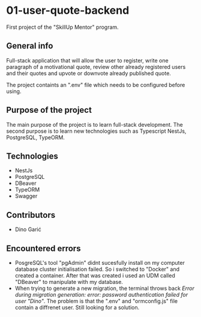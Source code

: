 # 01-user-quote-backend
First project of the "SkillUp Mentor" program.

## General info
Full-stack application that will allow the user to register, write one paragraph of a motivational quote, review other already registered users and their quotes and upvote or downvote already published quote.

The project containts an ".env" file which needs to be configured before using. 

## Purpose of the project
The main purpose of the project is to learn full-stack development. The second purpose is to learn new technologies such as Typescript NestJs, PostgreSQL, TypeORM.

## Technologies
- NestJs
- PostgreSQL
- DBeaver
- TypeORM
- Swagger

## Contributors
- Dino Garić

## Encountered errors
- PosgreSQL's tool "pgAdmin" didnt sucesfully install on my computer database cluster initialisation failed. So i switched to "Docker" and created a container. After that was created i used an UDM called "DBeaver" to manipulate with my database.
- When trying to generate a new migration, the terminal throws back *Error during migration generation: error: password authentication failed for user "Dino"*. The problem is that the ".env" and "ormconfig.js" file contain a diffrenet user. Still looking for a solution.
